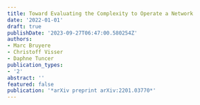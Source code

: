 ```yaml
---
title: Toward Evaluating the Complexity to Operate a Network
date: '2022-01-01'
draft: true
publishDate: '2023-09-27T06:47:00.580254Z'
authors:
- Marc Bruyere
- Christoff Visser
- Daphne Tuncer
publication_types:
- '2'
abstract: ''
featured: false
publication: '*arXiv preprint arXiv:2201.03770*'
---
```


